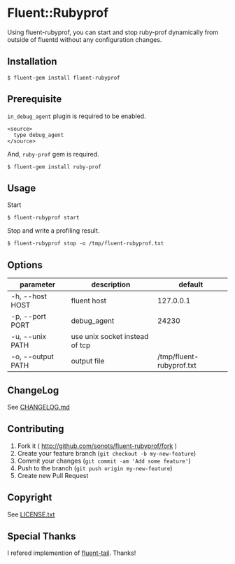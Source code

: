 # Fluent::Rubyprof

Using fluent-rubyprof, you can start and stop ruby-prof dynamically from outside of fluentd without any configuration changes.

## Installation

```
$ fluent-gem install fluent-rubyprof
```

## Prerequisite

`in_debug_agent` plugin is required to be enabled.

```
<source>
  type debug_agent
</source>
```

And, `ruby-prof` gem is required. 

```
$ fluent-gem install ruby-prof
```

## Usage

Start

```
$ fluent-rubyprof start
```

Stop and write a profiling result.

```
$ fluent-rubyprof stop -o /tmp/fluent-rubyprof.txt
```

## Options

|parameter|description|default|
|---|---|---|
|-h, --host HOST|fluent host|127.0.0.1|
|-p, --port PORT|debug_agent|24230|
|-u, --unix PATH|use unix socket instead of tcp||
|-o, --output PATH|output file|/tmp/fluent-rubyprof.txt|

## ChangeLog

See [CHANGELOG.md](./CHANGELOG.md)

## Contributing

1. Fork it ( http://github.com/sonots/fluent-rubyprof/fork )
2. Create your feature branch (`git checkout -b my-new-feature`)
3. Commit your changes (`git commit -am 'Add some feature'`)
4. Push to the branch (`git push origin my-new-feature`)
5. Create new Pull Request

## Copyright

See [LICENSE.txt](./LICENSE.txt)

## Special Thanks

I refered implemention of [fluent-tail](https://github.com/choplin/fluent-tail). Thanks!
